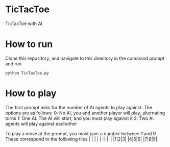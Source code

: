 # TicTacToe
TicTacToe with AI

# How to run
Clone this repository, and navigate to this directory in the command prompt and run

````python TicTacToe.py````

# How to play
The first prompt asks for the number of AI agents to play against. The options are as follows:
0: No AI, you and another player will play, alternating turns
1: One AI. The AI will start, and you must play against it
2: Two AI agents will play against eachother

To play a move at the prompt, you must give a number between 1 and 9. These correspond to the following tiles
| | | |
|-|-|-|
|1|2|3|
|4|5|6|
|7|8|9|